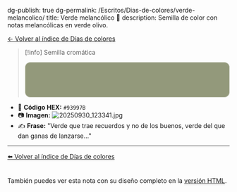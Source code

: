 
dg-publish: true
dg-permalink: /Escritos/Dias-de-colores/verde-melancolico/
title: Verde melancólico 🌱
description: Semilla de color con notas melancólicas en verde olivo.

[← Volver al índice de Días de colores](./index.html)

> [!info] Semilla cromática
> <div style="width:100%;height:80px;border-radius:12px;background:#93997B;box-shadow:inset 0 0 0 1px rgba(255,255,255,0.35);"></div>

- 🎨 **Código HEX:** `#93997B`
- 📷 **Imagen:** ![20250930_123341.jpg](/img/user/20250930_123341.jpg)
- ✍️ **Frase:** "Verde que trae recuerdos y no de los buenos, verde del que dan ganas  de lanzarse..."

---

[⬅️ Volver al índice de Días de colores](../)

<p class="muted" style="margin-top:2rem">También puedes ver esta nota con su diseño completo en la <a href="verde-melancolico/">versión HTML</a>.</p>
